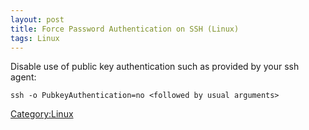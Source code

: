 ```yaml
---
layout: post 
title: Force Password Authentication on SSH (Linux)
tags: Linux
---
```


Disable use of public key authentication such as provided by your ssh
agent:

    ssh -o PubkeyAuthentication=no <followed by usual arguments>

[Category:Linux](Category:Linux "wikilink")

